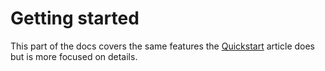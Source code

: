 # Getting started

This part of the docs covers the same features the [Quickstart](../quickstart.md) article does but is more focused on details.

